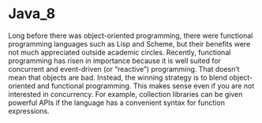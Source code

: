 # Java_8

Long before there was object-oriented programming, there were functional programming languages such as Lisp and Scheme, but their benefits
were not much appreciated outside academic circles. Recently, functional programming has risen in importance because it is well suited for concurrent and event-driven (or “reactive”) programming. That doesn’t mean that objects are bad. Instead, the winning strategy is to blend object-oriented and functional programming. This makes sense even if you are not interested in concurrency. For example, collection libraries can be given powerful APIs if the language has a convenient syntax for function expressions.

